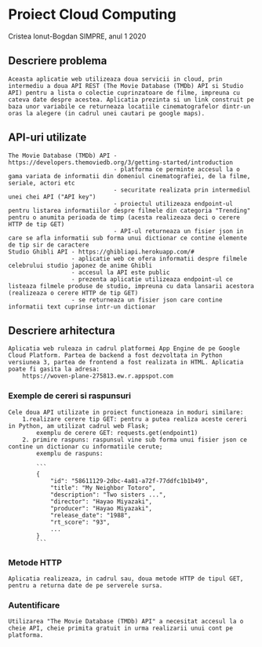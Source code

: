 # Proiect Cloud Computing

Cristea Ionut-Bogdan
SIMPRE, anul 1
2020

## Descriere problema
    Aceasta aplicatie web utilizeaza doua servicii in cloud, prin intermediu a doua API REST (The Movie Database (TMDb) API si Studio API) pentru a lista o colectie cuprinzatoare de filme, impreuna cu cateva date despre acestea. Aplicatia prezinta si un link construit pe baza unor variabile ce returneaza locatiile cinematografelor dintr-un oras la alegere (in cadrul unei cautari pe google maps).

## API-uri utilizate
    The Movie Database (TMDb) API - https://developers.themoviedb.org/3/getting-started/introduction
                                  - platforma ce perminte accesul la o gama variata de informatii din domeniul cinematografiei, de la filme, seriale, actori etc
                                  - securitate realizata prin intermediul unei chei API ("API key")
                                  - proiectul utilizeaza endpoint-ul pentru listarea informatiilor despre filmele din categoria "Trending" pentru o anumita perioada de timp (acesta realizeaza deci o cerere HTTP de tip GET)
                                  - API-ul returneaza un fisier json in care se afla informatii sub forma unui dictionar ce contine elemente de tip sir de caractere
    Studio Ghibli API - https://ghibliapi.herokuapp.com/#
                      - aplicatie web ce ofera informatii despre filmele celebrului studio japonez de anime Ghibli 
                      - accesul la API este public
                      - prezenta aplicatie utilizeaza endpoint-ul ce listeaza filmele produse de studio, impreuna cu data lansarii acestora (realizeaza o cerere HTTP de tip GET)
                      - se returneaza un fisier json care contine informatii text cuprinse intr-un dictionar

## Descriere arhitectura

    Aplicatia web ruleaza in cadrul platformei App Engine de pe Google Cloud Platform. Partea de backend a fost dezvoltata in Python versiunea 3, partea de frontend a fost realizata in HTML. Aplicatia poate fi gasita la adresa:
        https://woven-plane-275813.ew.r.appspot.com

### Exemple de cereri si raspunsuri
    Cele doua API utilizate in proiect functioneaza in moduri similare:
        1.realizare cerere tip GET: pentru a putea realiza aceste cereri in Python, am utilizat cadrul web Flask;
            exemplu de cerere GET: requests.get(endpoint1)
        2. primire raspuns: raspunsul vine sub forma unui fisier json ce contine un dictionar cu informatiile cerute;
            exemplu de raspuns:
            
            ```
            {
                "id": "58611129-2dbc-4a81-a72f-77ddfc1b1b49",
                "title": "My Neighbor Totoro",
                "description": "Two sisters ...",
                "director": "Hayao Miyazaki",
                "producer": "Hayao Miyazaki",
                "release_date": "1988",
                "rt_score": "93",
                ...
            }
            ```

### Metode HTTP
    Aplicatia realizeaza, in cadrul sau, doua metode HTTP de tipul GET, pentru a returna date de pe serverele sursa.

### Autentificare
    Utilizarea "The Movie Database (TMDb) API" a necesitat accesul la o cheie API, cheie primita gratuit in urma realizarii unui cont pe platforma.

